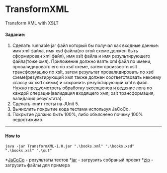 # TransformXML

Transform XML with XSLT

#### Задание:
1. Сделать runnable jar файл который бы получал как входные данные:
имя xml файла, имя xsd файла(по этой схеме должен быть сформирован xml файл), имя xslt файла и имя результирующего файла(тоже хмл).
Приложение должно взять xml файл по имени, провалидировать его по xsd схеме, затем произвести xslt трансформацию по xslt,
затем результат провалидировать по xsd схеме(результирующий хмл также должен соответствовать некоему классу их xsd схемы) и сохранить результирующий xml в файл.
Нужно предусмотреть обработку эксепшенов и ведение лога по каждой операции(валидация входящего хмл, xslt трансформация, валидация результата).
2. Сделать юнит тесты на JUnit 5.
3. Вычислить покрытие кода тестами используя JaCoCo.
4. Покрытие должно быть 100%, либо объяснено почему 100% недостижимо.

 ---
#### How to

```console
java -jar TransformXML-1.0.jar ".\books.xml" ".\books.xsd" ".\books.xsl" ".\out"
```

*[JaCoCo] - результаты тестов
*[jar] - загрузить собраный проект
*[zip] - загрузить файлы для примера

[JaCoco]: <https://yokidjo.github.io/report/TransformXML/>
[jar]: <https://yokidjo.github.io/report/TransformXML/download/TransformXML-1.0.jar>
[zip]: <https://yokidjo.github.io/report/TransformXML/download/example.zip>
